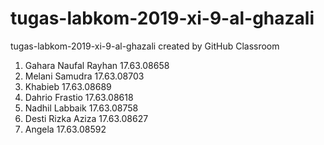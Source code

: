 # tugas-labkom-2019-xi-9-al-ghazali
tugas-labkom-2019-xi-9-al-ghazali created by GitHub Classroom
1. Gahara Naufal Rayhan 17.63.08658
2. Melani Samudra 17.63.08703
3. Khabieb 17.63.08689
4. Dahrio Frastio 17.63.08618
5. Nadhil Labbaik 17.63.08758
6. Desti Rizka Aziza 17.63.08627
7. Angela 17.63.08592
